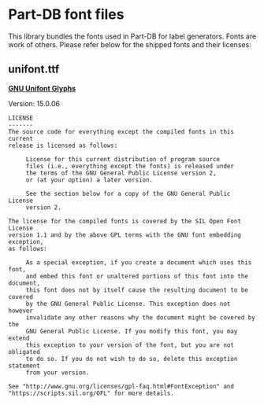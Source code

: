 # Part-DB font files

This library bundles the fonts used in Part-DB for label generators. Fonts are work of others.
Please refer below for the shipped fonts and their licenses:

## unifont.ttf
[**GNU Unifont Glyphs**](https://unifoundry.com/unifont/)

Version: 15.0.06

```
LICENSE
-------
The source code for everything except the compiled fonts in this current
release is licensed as follows:

     License for this current distribution of program source
     files (i.e., everything except the fonts) is released under
     the terms of the GNU General Public License version 2,
     or (at your option) a later version.

     See the section below for a copy of the GNU General Public License
     version 2.

The license for the compiled fonts is covered by the SIL Open Font License
version 1.1 and by the above GPL terms with the GNU font embedding exception,
as follows:

     As a special exception, if you create a document which uses this font,
     and embed this font or unaltered portions of this font into the document,
     this font does not by itself cause the resulting document to be covered
     by the GNU General Public License. This exception does not however
     invalidate any other reasons why the document might be covered by the
     GNU General Public License. If you modify this font, you may extend
     this exception to your version of the font, but you are not obligated
     to do so. If you do not wish to do so, delete this exception statement
     from your version. 

See "http://www.gnu.org/licenses/gpl-faq.html#FontException" and
"https://scripts.sil.org/OFL" for more details.
```